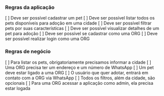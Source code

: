 ### Regras da aplicação

[ ] Deve ser possível cadastrar um pet
[ ] Deve ser possível listar todos os pets disponíveis para adoção em uma cidade
[ ] Deve ser possível filtrar pets por suas características
[ ] Deve ser possível visualizar detalhes de um pet para adoção
[ ] Deve ser possível se cadastrar como uma ORG
[ ] Deve ser possível realizar login como uma ORG

### Regras de negócio

[ ] Para listar os pets, obrigatoriamente precisamos informar a cidade
[ ] Uma ORG precisa ter um endereço e um número de WhatsApp
[ ] Um pet deve estar ligado a uma ORG
[ ] O usuário que quer adotar, entrará em contato com a ORG via WhatsApp
[ ] Todos os filtros, além da cidade, são opcionais
[ ] Para uma ORG acessar a aplicação como admin, ela precisa estar logada
